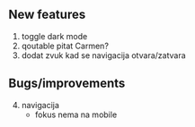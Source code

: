 ## New features
1. toggle dark mode
2. qoutable pitat Carmen?
3. dodat zvuk kad se navigacija otvara/zatvara


## Bugs/improvements
4. navigacija
    - fokus nema na mobile